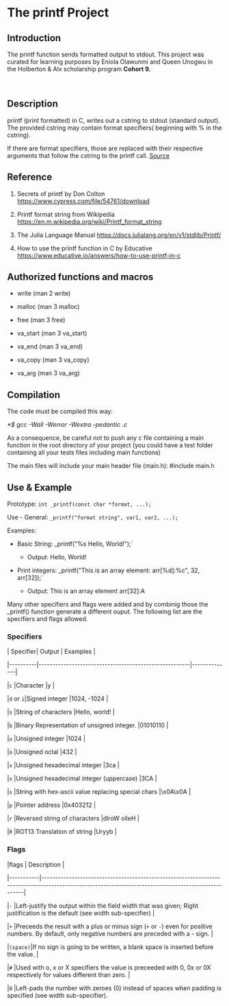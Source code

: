 # The printf Project

## Introduction 

The printf function sends formatted output to stdout. This project was curated for learning purposes by Eniola Olawunmi and Queen Unogwu in the Holberton & Alx scholarship program <strong>Cohort 9.</strong>

<br>

## Description 

printf (print formatted) in C, writes out a cstring to stdout (standard output). The provided cstring may contain format specifiers( beginning with % in the cstring).



If there are format specifiers, those are replaced with their respective arguments that follow the cstring to the printf call. [Source](https://www.educative.io/answers/how-to-use-printf-in-c)



## Reference

1. Secrets of printf by Don Colton https://www.cypress.com/file/54761/download

2. Printf format string from Wikipedia https://en.m.wikipedia.org/wiki/Printf_format_string

3. The Julia Language Manual https://docs.julialang.org/en/v1/stdlib/Printf/

4. How to use the printf function in C by Educative https://www.educative.io/answers/how-to-use-printf-in-c



## Authorized functions and macros

* write (man 2 write) 

* malloc (man 3 malloc) 

* free (man 3 free) 

* va_start (man 3 va_start) 

* va_end (man 3 va_end) 

* va_copy (man 3 va_copy) 

* va_arg (man 3 va_arg)



## Compilation

The code must be compiled this way:



<em>*$ gcc -Wall -Werror -Wextra -pedantic .c</em>



As a consequence, be careful not to push any c file containing a main function in the root directory of your project (you could have a test folder containing all your tests files including main functions)



The main files will include your main header file (main.h): #include main.h



## Use & Example



Prototype: `int _printf(const char *format, ...);`

Use - General: `_printf("format string", var1, var2, ...);`



Examples:



* Basic String: _printf("%s Hello, World!");`



    - Output: Hello, World!

* Print integers: _printf("This is an array element: arr[%d]:%c", 32, arr[32]);`



    - Output: This is an array element arr[32]:A



Many other specifiers and flags were added and by combinig those the _printf() function generate a different ouput. The following list are the specifiers and flags allowed.



### Specifiers

| Specifier|        Output                                         | Examples     |

|----------|-------------------------------------------------------|--------------|

|`c`       |Character                                              |y             |

|`d` or `i`|Signed integer                                         |1024, -1024   |

|`s`       |String of characters                                   |Hello, world! |

|`b`       |Binary Representation of unsigned integer.             |01010110      |

|`u`       |Unsigned integer                                       |1024          | 

|`o`       |Unsigned octal                                         |432           |

|`x`       |Unsigned hexadecimal integer                           |3ca           |

|`x`       |Unsigned hexadecimal integer (uppercase)               |3CA           |

|`s`       |String with hex-ascii value replacing special chars    |\x0A\x0A      |

|`p`       |Pointer address                                        |0x403212      |

|`r`       |Reversed string of characters                          |dlroW olleH   |

|`R`       |ROT13 Translation of string                            |Uryyb         |



### Flags 

|flags      |               Description                                                                                                                           |

|-----------|-----------------------------------------------------------------------------------------------------------------------------------------------------|

|`-`        |Left-justify the output within the field width that was given; Right justification is the default (see width sub-specifier)                          |

|`+`        |Preceeds the result with a plus or minus sign (`+` or `-`) even for positive numbers. By default, only negative numbers are preceded with a - sign.  |

|`(space)`|If no sign is going to be written, a blank space is inserted before the value.                                                                       |

|`#`        |Used with o, x or X specifiers the value is preceeded with 0, 0x or 0X respectively for values different than zero.                                  |

|`0`        |Left-pads the number with zeroes (0) instead of spaces when padding is specified (see width sub-specifier). 

